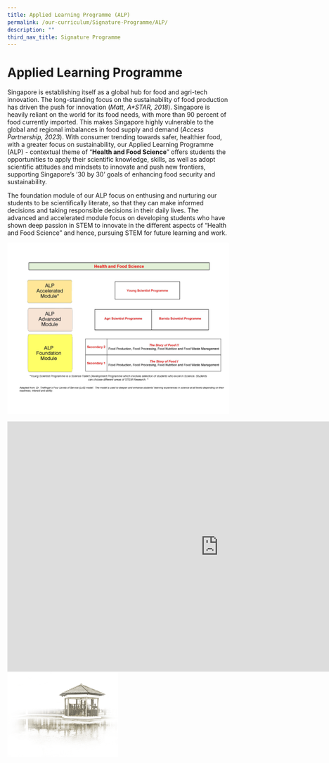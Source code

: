```yaml
---
title: Applied Learning Programme (ALP)
permalink: /our-curriculum/Signature-Programme/ALP/
description: ""
third_nav_title: Signature Programme
---
```

# **Applied Learning Programme**
       
Singapore is establishing itself as a global hub for food and agri-tech innovation.  The long-standing focus on the sustainability of food production has driven the push for innovation (_Matt, A\*STAR, 2018_).  Singapore is heavily reliant on the world for its food needs, with more than 90 percent of food currently imported.  This makes Singapore highly vulnerable to the global and regional imbalances in food supply and demand (_Access Partnership, 2023_).  With consumer trending towards safer, healthier food, with a greater focus on sustainability, our Applied Learning Programme (ALP) - contextual theme of “**Health and Food Science**” offers students the opportunities to apply their scientific knowledge, skills, as well as adopt scientific attitudes and mindsets to innovate and push new frontiers, supporting Singapore’s ’30 by 30’ goals of enhancing food security and sustainability.

The foundation module of our ALP focus on enthusing and nurturing our students to be scientifically literate, so that they can make informed decisions and taking responsible decisions in their daily lives.  The advanced and accelerated module focus on developing students who have shown deep passion in STEM to innovate in the different aspects of “Health and Food Science” and hence, pursuing STEM for future learning and work.

![](/images/Our%20Curriculum/Applied%20Learning%20Programme/CCHY%20ALP%20Subpage_Page_1.jpg)

<iframe allowfullscreen="true" height="569" width="960" frameborder="0" src="https://docs.google.com/presentation/d/e/2PACX-1vTYWAdKchoYrMXQQ_UPnCkL6SfZNBsAVZv0m5IYQmlxf2-3TgBZICVclOcKOeZ_lXHh-vTTOZu4dUSa/embed?start=true&amp;loop=true&amp;delayms=5000"></iframe>


<img src="/images/pavilion.png" style="width:50%">